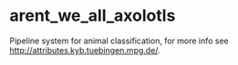 # arent_we_all_axolotls
Pipeline system for animal classification, for more info see http://attributes.kyb.tuebingen.mpg.de/.
